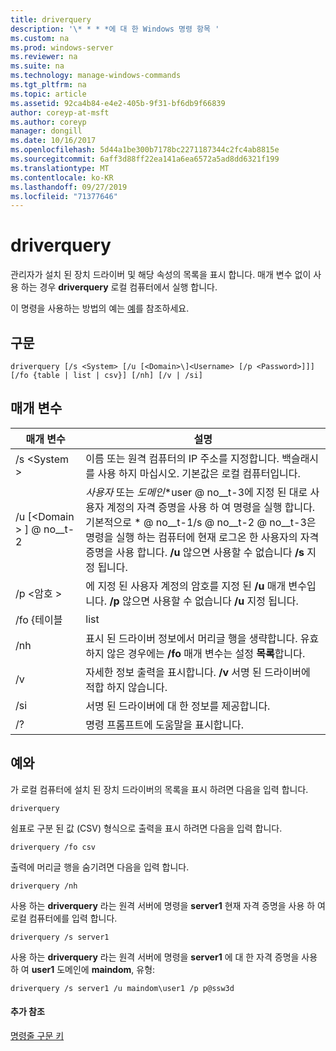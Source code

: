 ```yaml
---
title: driverquery
description: '\* * * *에 대 한 Windows 명령 항목 '
ms.custom: na
ms.prod: windows-server
ms.reviewer: na
ms.suite: na
ms.technology: manage-windows-commands
ms.tgt_pltfrm: na
ms.topic: article
ms.assetid: 92ca4b84-e4e2-405b-9f31-bf6db9f66839
author: coreyp-at-msft
ms.author: coreyp
manager: dongill
ms.date: 10/16/2017
ms.openlocfilehash: 5d44a1be300b7178bc2271187344c2fc4ab8815e
ms.sourcegitcommit: 6aff3d88ff22ea141a6ea6572a5ad8dd6321f199
ms.translationtype: MT
ms.contentlocale: ko-KR
ms.lasthandoff: 09/27/2019
ms.locfileid: "71377646"
---
```

# <a name="driverquery"></a>driverquery



관리자가 설치 된 장치 드라이버 및 해당 속성의 목록을 표시 합니다. 매개 변수 없이 사용 하는 경우 **driverquery** 로컬 컴퓨터에서 실행 합니다.

이 명령을 사용하는 방법의 예는 [예](#BKMK_examples)를 참조하세요.

## <a name="syntax"></a>구문

```
driverquery [/s <System> [/u [<Domain>\]<Username> [/p <Password>]]] [/fo {table | list | csv}] [/nh] [/v | /si]
```

## <a name="parameters"></a>매개 변수

|         매개 변수         |                                                                                                                                         설명                                                                                                                                          |
|---------------------------|----------------------------------------------------------------------------------------------------------------------------------------------------------------------------------------------------------------------------------------------------------------------------------------------|
|       /s \<System >        |                                                                                      이름 또는 원격 컴퓨터의 IP 주소를 지정합니다. 백슬래시를 사용 하지 마십시오. 기본값은 로컬 컴퓨터입니다.                                                                                       |
| /u [\<Domain > \] @ no__t-2 | *사용자* 또는 *도메인*\*user @ no__t-3에 지정 된 대로 사용자 계정의 자격 증명을 사용 하 여 명령을 실행 합니다. 기본적으로 \* @ no__t-1/s @ no__t-2 @ no__t-3은 명령을 실행 하는 컴퓨터에 현재 로그온 한 사용자의 자격 증명을 사용 합니다. **/u** 않으면 사용할 수 없습니다 **/s** 지정 됩니다. |
|      /p \<암호 >       |                                                                           에 지정 된 사용자 계정의 암호를 지정 된 **/u** 매개 변수입니다. **/p** 않으면 사용할 수 없습니다 **/u** 지정 됩니다.                                                                            |
|        /fo {테이블         |                                                                                                                                             list                                                                                                                                             |
|            /nh            |                                                                                      표시 된 드라이버 정보에서 머리글 행을 생략합니다. 유효 하지 않은 경우에는 **/fo** 매개 변수는 설정 **목록**합니다.                                                                                      |
|            /v             |                                                                                                               자세한 정보 출력을 표시합니다. **/v** 서명 된 드라이버에 적합 하지 않습니다.                                                                                                               |
|            /si            |                                                                                                                          서명 된 드라이버에 대 한 정보를 제공합니다.                                                                                                                          |
|            /?             |                                                                                                                             명령 프롬프트에 도움말을 표시합니다.                                                                                                                             |

## <a name="BKMK_examples"></a>예와

가 로컬 컴퓨터에 설치 된 장치 드라이버의 목록을 표시 하려면 다음을 입력 합니다.
```
driverquery 
```
쉼표로 구분 된 값 (CSV) 형식으로 출력을 표시 하려면 다음을 입력 합니다.
```
driverquery /fo csv 
```
출력에 머리글 행을 숨기려면 다음을 입력 합니다.
```
driverquery /nh 
```
사용 하는 **driverquery** 라는 원격 서버에 명령을 **server1** 현재 자격 증명을 사용 하 여 로컬 컴퓨터에를 입력 합니다.
```
driverquery /s server1
```
사용 하는 **driverquery** 라는 원격 서버에 명령을 **server1** 에 대 한 자격 증명을 사용 하 여 **user1** 도메인에 **maindom**, 유형:
```
driverquery /s server1 /u maindom\user1 /p p@ssw3d
```

#### <a name="additional-references"></a>추가 참조

[명령줄 구문 키](command-line-syntax-key.md)